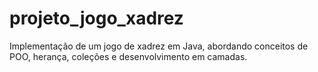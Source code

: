 # projeto_jogo_xadrez
Implementação de um jogo de xadrez em Java, abordando conceitos de POO, herança, coleções e desenvolvimento em camadas.
